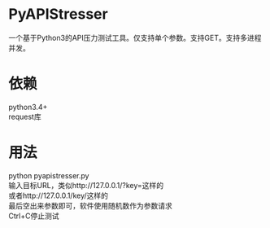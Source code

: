 # PyAPIStresser
一个基于Python3的API压力测试工具。仅支持单个参数。支持GET。支持多进程并发。
# 依赖
python3.4+  
request库
# 用法
python pyapistresser.py  
输入目标URL，类似http://127.0.0.1/?key=这样的  
或者http://127.0.0.1/key/这样的  
最后空出来参数即可，软件使用随机数作为参数请求  
Ctrl+C停止测试